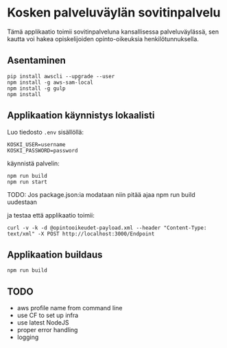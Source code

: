 # Kosken palveluväylän sovitinpalvelu

Tämä applikaatio toimii sovitinpalveluna kansallisessa palveluväylässä,
sen kautta voi hakea opiskelijoiden opinto-oikeuksia henkilötunnuksella.

## Asentaminen

```
pip install awscli --upgrade --user
npm install -g aws-sam-local
npm install -g gulp
npm install
```

## Applikaation käynnistys lokaalisti

Luo tiedosto ```.env``` sisällöllä:
```
KOSKI_USER=username
KOSKI_PASSWORD=password
```

käynnistä palvelin:

```
npm run build
npm run start
``` 

TODO: Jos package.json:ia modataan niin pitää ajaa npm run build uudestaan

ja testaa että applikaatio toimii:
```
curl -v -k -d @opintooikeudet-payload.xml --header "Content-Type: text/xml" -X POST http://localhost:3000/Endpoint
```

## Applikaation buildaus

```
npm run build
```

## TODO

   * aws profile name from command line
   * use CF to set up infra
   * use latest NodeJS
   * proper error handling
   * logging
